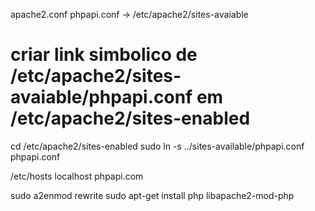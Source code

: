
apache2.conf
phpapi.conf -> /etc/apache2/sites-avaiable

# criar link simbolico de /etc/apache2/sites-avaiable/phpapi.conf em /etc/apache2/sites-enabled
cd /etc/apache2/sites-enabled
sudo ln -s ../sites-available/phpapi.conf phpapi.conf

/etc/hosts
localhost   phpapi.com

sudo a2enmod rewrite
sudo apt-get install php libapache2-mod-php